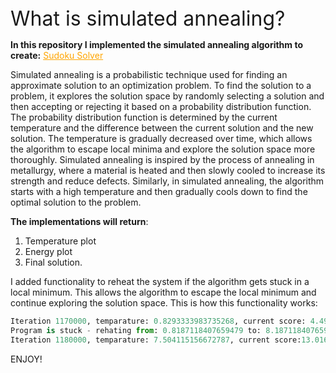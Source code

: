 <font size="6">
What is simulated annealing?
</font>
<br>

**In this repository I implemented the simulated annealing algorithm to create:** 
<a href="sudoku.md" style="color: orange;text-decoration: underline;">Sudoku Solver</a>


Simulated annealing is a probabilistic technique used for finding an approximate solution to an optimization problem. To find the solution to a problem, it explores the solution space by randomly selecting a solution and then accepting or rejecting it based on a probability distribution function. The probability distribution function is determined by the current temperature and the difference between the current solution and the new solution. The temperature is gradually decreased over time, which allows the algorithm to escape local minima and explore the solution space more thoroughly. Simulated annealing is inspired by the process of annealing in metallurgy, where a material is heated and then slowly cooled to increase its strength and reduce defects. Similarly, in simulated annealing, the algorithm starts with a high temperature and then gradually cools down to find the optimal solution to the problem.

**The implementations will return**:
<ol>
<li>Temperature plot</li>
<li>Energy plot</li>
<li>Final solution.</li>
</ol> 

I added functionality to reheat the system if the algorithm gets stuck in a local minimum. This allows the algorithm to escape the local minimum and continue exploring the solution space. This is how this functionality works:

```python
Iteration 1170000, temparature: 0.8293333983735268, current score: 4.496138392658936  Best score: 4.488657169538599
Program is stuck - rehating from: 0.8187118407659479 to: 8.18711840765948
Iteration 1180000, temparature: 7.504115156672787, current score:13.01670172044894  Best score: 4.488657169538599
```

ENJOY!

